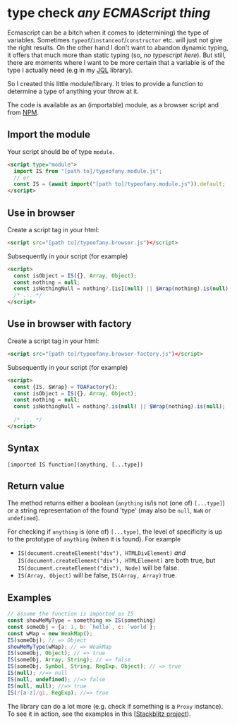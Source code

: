 # type check *any ECMAScript thing*

Ecmascript can be a bitch when it comes to (determining) the type of variables. Sometimes `typeof`/`instanceof`/`constructor` etc. will 
just not give the right results. On the other hand I don't want to abandon dynamic typing, it offers that much more than static typing 
(so, *no typescript here*). But still, there are moments where I want to be more certain that a variable is of the type I actually 
need (e.g in my [JQL](https://github.com/KooiInc/JQL) library).

So I created this little module/library. It tries to provide a function to determine a type of anything your throw at it.

The code is available as an (importable) module, as a browser script and from [NPM](https://www.npmjs.com/package/typeofanything).

## Import the module

Your script should be of type `module`.

```html
<script type="module">
  import IS from "[path to]/typeofany.module.js";
  // or 
  const IS = (await import("[path to]/typeofany.module.js")).default;
</script>
```

## Use in browser
Create a script tag in your html:

```html
<script src="[path to]/typeofany.browser.js")</script>
```
Subsequently in your script (for example)

```html
<script>
  const isObject = IS({}, Array, Object);
  const nothing = null;
  const isNothingNull = nothing?.[is](null) || $Wrap(nothing).is(null); 
  /* ... */
</script>
```

## Use in browser with factory
Create a script tag in your html:

```html
<script src="[path to]/typeofany.browser-factory.js")</script>
```

Subsequently in your script (for example)

```html
<script>
  const {IS, $Wrap} = TOAFactory();
  const isObject = IS({}, Array, Object);
  const nothing = null;
  const isNothingNull = nothing?.is(null) || $Wrap(nothing).is(null);
  
  /* ... */
</script>
```

## Syntax

`[imported IS function](anything, [...type])`

## Return value

The method returns either a boolean (`anything` is/is not (one of) `[...type]`) 
or a string representation of the found 'type' (may also be `null`, `NaN` or `undefined`).

For checking if `anything` is (one of) `[...type]`, the level of specificity is
up to the prototype of `anything` (when it is found). For example

- `IS(document.createElement("div"), HTMLDivElement)`
*and* `IS(document.createElement("div"), HTMLElement)` are both true, but
`IS(document.createElement("div"), Node)` will be false. 
- `IS(Array, Object)` will be false, `IS(Array, Array)` true. 

## Examples

```javascript
// assume the function is imported as IS
const showMeMyType = something => IS(something)
const someObj = {a: 1, b: `hello`, c: `world`};
const wMap = new WeakMap();
IS(someObj); // => Object
showMeMyType(wMap); // => WeakMap
IS(someObj, Object); // => true
IS(someObj, Array, String); // => false
IS(someObj, Symbol, String, RegExp, Object); // => true
IS(null); //=> null
IS(null, undefined); //=> false
IS(null, null); //=> true
IS(/[a-z]/gi, RegExp); //=> true
```

The library can do a lot more (e.g. check if something is a `Proxy` instance).  
To see it in action, see the examples in this [[Stackblitz project](https://stackblitz.com/edit/js-qem4v7?file=typeofAnything.js)).
